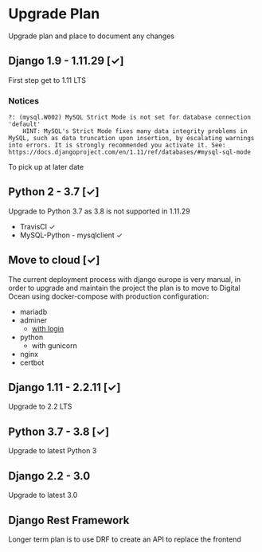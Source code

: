 # Upgrade Plan

Upgrade plan and place to document any changes

## Django 1.9 - 1.11.29 [&check;]

First step get to 1.11 LTS

### Notices

```
?: (mysql.W002) MySQL Strict Mode is not set for database connection 'default'
	HINT: MySQL's Strict Mode fixes many data integrity problems in MySQL, such as data truncation upon insertion, by escalating warnings into errors. It is strongly recommended you activate it. See: https://docs.djangoproject.com/en/1.11/ref/databases/#mysql-sql-mode
```

To pick up at later date

## Python 2 - 3.7 [&check;]

Upgrade to Python 3.7 as 3.8 is not supported in 1.11.29

* TravisCI &check;
* MySQL-Python - mysqlclient &check;

## Move to cloud [&check;]

The current deployment process with django europe is very manual,
in order to upgrade and maintain the project the plan is to move
to Digital Ocean using docker-compose with production configuration:

* mariadb
* adminer
  * [with login](https://www.adminer.org/en/extension/)
* python
  * with gunicorn
* nginx
* certbot

## Django 1.11 - 2.2.11 [&check;]

Upgrade to 2.2 LTS

## Python 3.7 - 3.8 [&check;]

Upgrade to latest Python 3

## Django 2.2 - 3.0

Upgrade to latest 3.0

## Django Rest Framework

Longer term plan is to use DRF to create an API to replace the frontend
